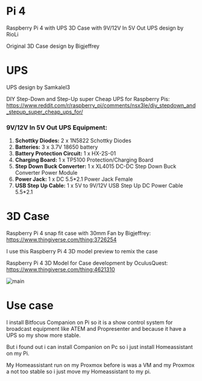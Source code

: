 # Pi 4
Raspberry Pi 4 with UPS 3D Case 
with 9V/12V In 5V Out UPS design 
by RioLi

Original 3D Case design by Bigjeffrey


# UPS
UPS design by Samkalel3

DIY Step-Down and Step-Up super Cheap UPS for Raspberry Pis: https://www.reddit.com/r/raspberry_pi/comments/nsx3le/diy_stepdown_and_stepup_super_cheap_ups_for/

### 9V/12V In 5V Out UPS Equipment:

1. **Schottky Diodes:** 2 x 1N5822 Schottky Diodes
2. **Batteries:** 3 x 3.7V 18650 battery
3. **Battery Protection Circuit:** 1 x HX-2S-01
4. **Charging Board:** 1 x TP5100 Protection/Charging Board
5. **Step Down Buck Converter:** 1 x XL4015 DC-DC Step Down Buck Converter Power Module
6. **Power Jack:** 1 x DC 5.5*2.1 Power Jack Female
7. **USB Step Up Cable:** 1 x 5V to 9V/12V USB Step Up DC Power Cable 5.5*2.1


# 3D Case
Raspberry Pi 4 snap fit case with 30mm Fan by Bigjeffrey:
https://www.thingiverse.com/thing:3726254

I use this Raspberry Pi 4 3D model preview to remix the case

Raspberry Pi 4 3D Model for Case development by OculusQuest:
https://www.thingiverse.com/thing:4621310

![main](IMG_9388.jpeg)

# Use case
I install Bitfocus Companion on Pi so it is a show control system for broadcast equipment like ATEM and Propresenter and because it have a UPS so my show more stable.

But i found out i can install Companion on Pc so i just install Homeassistant on my Pi.

My Homeassistant run on my Proxmox before is was a VM and my Proxmox a not too stable so i just move my Homeassistant to my pi.

